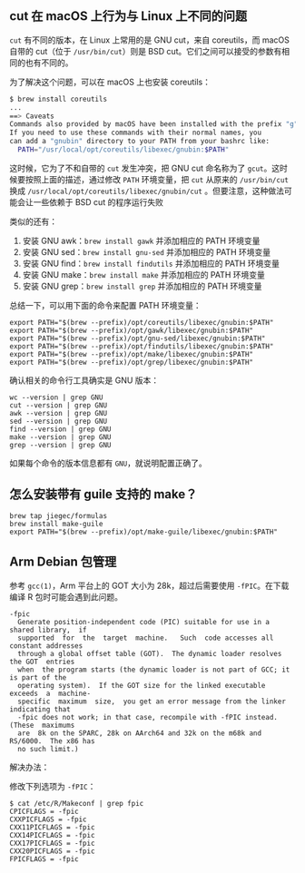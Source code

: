 ## cut 在 macOS 上行为与 Linux 上不同的问题

`cut` 有不同的版本，在 Linux 上常用的是 GNU cut，来自 coreutils，而 macOS 自带的 cut（位于 `/usr/bin/cut`）则是 BSD cut。它们之间可以接受的参数有相同的也有不同的。

为了解决这个问题，可以在 macOS 上也安装 coreutils：

```bash
$ brew install coreutils
...
==> Caveats
Commands also provided by macOS have been installed with the prefix "g".
If you need to use these commands with their normal names, you
can add a "gnubin" directory to your PATH from your bashrc like:
  PATH="/usr/local/opt/coreutils/libexec/gnubin:$PATH"
```

这时候，它为了不和自带的 `cut` 发生冲突，把 GNU cut 命名称为了 `gcut`。这时候要按照上面的描述，通过修改 `PATH` 环境变量，把 `cut` 从原来的 `/usr/bin/cut` 换成 `/usr/local/opt/coreutils/libexec/gnubin/cut` 。但要注意，这种做法可能会让一些依赖于 BSD cut 的程序运行失败

类似的还有：

1. 安装 GNU awk：`brew install gawk` 并添加相应的 PATH 环境变量
2. 安装 GNU sed：`brew install gnu-sed` 并添加相应的 PATH 环境变量
3. 安装 GNU find：`brew install findutils` 并添加相应的 PATH 环境变量
4. 安装 GNU make：`brew install make` 并添加相应的 PATH 环境变量
5. 安装 GNU grep：`brew install grep` 并添加相应的 PATH 环境变量

总结一下，可以用下面的命令来配置 PATH 环境变量：

```shell
export PATH="$(brew --prefix)/opt/coreutils/libexec/gnubin:$PATH"
export PATH="$(brew --prefix)/opt/gawk/libexec/gnubin:$PATH"
export PATH="$(brew --prefix)/opt/gnu-sed/libexec/gnubin:$PATH"
export PATH="$(brew --prefix)/opt/findutils/libexec/gnubin:$PATH"
export PATH="$(brew --prefix)/opt/make/libexec/gnubin:$PATH"
export PATH="$(brew --prefix)/opt/grep/libexec/gnubin:$PATH"
```

确认相关的命令行工具确实是 GNU 版本：

```shell
wc --version | grep GNU
cut --version | grep GNU
awk --version | grep GNU
sed --version | grep GNU
find --version | grep GNU
make --version | grep GNU
grep --version | grep GNU
```

如果每个命令的版本信息都有 `GNU`，就说明配置正确了。

## 怎么安装带有 guile 支持的 make？

```shell
brew tap jiegec/formulas
brew install make-guile
export PATH="$(brew --prefix)/opt/make-guile/libexec/gnubin:$PATH"
```

## Arm Debian 包管理

参考 `gcc(1)`，Arm 平台上的 GOT 大小为 28k，超过后需要使用 `-fPIC`。在下载编译 R 包时可能会遇到此问题。

```
-fpic
  Generate position-independent code (PIC) suitable for use in a shared library,  if
  supported  for  the  target  machine.   Such  code accesses all constant addresses
  through a global offset table (GOT).  The dynamic loader resolves the GOT  entries
  when  the program starts (the dynamic loader is not part of GCC; it is part of the
  operating system).  If the GOT size for the linked executable exceeds  a  machine-
  specific  maximum  size,  you get an error message from the linker indicating that
  -fpic does not work; in that case, recompile with -fPIC instead.  (These  maximums
  are  8k on the SPARC, 28k on AArch64 and 32k on the m68k and RS/6000.  The x86 has
  no such limit.)
```

解决办法：

修改下列选项为 `-fPIC`：

```
$ cat /etc/R/Makeconf | grep fpic
CPICFLAGS = -fpic
CXXPICFLAGS = -fpic
CXX11PICFLAGS = -fpic
CXX14PICFLAGS = -fpic
CXX17PICFLAGS = -fpic
CXX20PICFLAGS = -fpic
FPICFLAGS = -fpic
```
